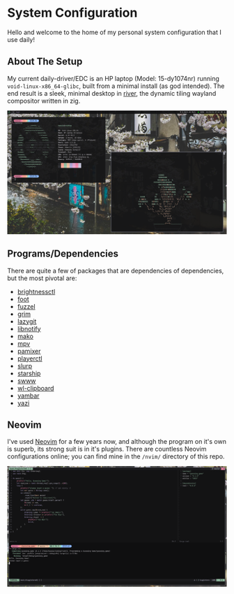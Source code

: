 # System Configuration
Hello and welcome to the home of my personal system configuration that I use daily!

## About The Setup
My current daily-driver/EDC is an HP laptop (Model: 15-dy1074nr) running `void-linux-x86_64-glibc`, built from a minimal install (as god intended). The end result is a sleek, minimal desktop in [river](https://codeberg.org/river/river), the dynamic tiling wayland compositor written in zig.

![desktop](pics/desktop.png)

## Programs/Dependencies
There are quite a few of packages that are dependencies of dependencies, but the most pivotal are:
- [brightnessctl](https://github.com/Hummer12007/brightnessctl)
- [foot](https://codeberg.org/dnkl/foot/)
- [fuzzel](https://codeberg.org/dnkl/fuzzel)
- [grim](https://sr.ht/~emersion/grim/)
- [lazygit](https://github.com/jesseduffield/lazygit)
- [libnotify](https://gitlab.gnome.org/GNOME/libnotify)
- [mako](https://github.com/emersion/mako)
- [mpv](https://github.com/mpv-player/mpv)
- [pamixer](https://github.com/cdemoulins/pamixer)
- [playerctl](https://github.com/altdesktop/playerctl)
- [slurp](https://github.com/emersion/slurp)
- [starship](https://github.com/starship/starship)
- [swww](https://github.com/LGFae/swww)
- [wl-clipboard](https://github.com/bugaevc/wl-clipboard)
- [yambar](https://codeberg.org/dnkl/yambar)
- [yazi](https://github.com/sxyazi/yazi)

## Neovim
I've used [Neovim](https://github.com/neovim/neovim) for a few years now, and although the program on it's own is superb, its strong suit is in it's plugins. There are countless Neovim configurations online; you can find mine in the `/nvim/` directory of this repo.

![nvim](/pics/neovim.png)
